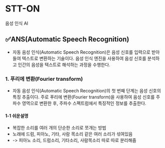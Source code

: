 # STT-ON
음성 인식 AI 

## ✅ANS(Automatic Speech Recognition)
- 자동 음성 인식(Automatic Speech Recognition)은 음성 신호를 입력으로 받아들여 텍스트로 변환하는 기술이다. 음성 인식 엔진을 사용하여
 음성 신호를 분석하고 인간의 음성을 텍스트로 해석하는 과정을 수행한다.
### 1. 푸리에 변환(Fourier transform)
- 자동 음성 인식(Automatic Speech Recognition)의 첫 번째 단계는 음성 신호의 특징 추출이다. 주로 푸리에 변환(Fourier transform)을 사용하여 음성 신호를 주파수 영역으로 변환한 후, 주파수 스펙트럼에서 특징적인 정보를 추출한다.
#### 1-1 쉬운설명
- 복잡한 소리를 여러 개의 단순한 소리로 쪼개는 방법
- 노래에 드럼, 피아노, 기타, 사람 목소리 같은 여러 소리가 섞여있음
- -> 피아노 소리, 드럼소리, 기타소리, 사람목소리 따로 따로 분리해줌
